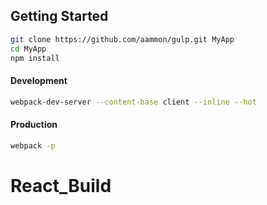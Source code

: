 ## Getting Started

```bash
git clone https://github.com/aammon/gulp.git MyApp
cd MyApp
npm install
```

#### Development 

```bash
webpack-dev-server --content-base client --inline --hot
```

#### Production

```bash
webpack -p
```

# React_Build

